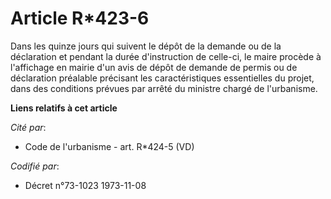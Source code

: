 # Article R*423-6

Dans les quinze jours qui suivent le dépôt de la demande ou de la déclaration et pendant la durée d'instruction de celle-ci,
le maire procède à l'affichage en mairie d'un avis de dépôt de demande de permis ou de déclaration préalable précisant les
caractéristiques essentielles du projet, dans des conditions prévues par arrêté du ministre chargé de l'urbanisme.

**Liens relatifs à cet article**

_Cité par_:

  - Code de l'urbanisme - art. R*424-5 (VD)

_Codifié par_:

  - Décret n°73-1023 1973-11-08
